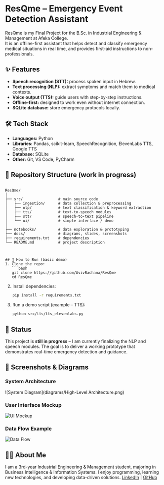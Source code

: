 # ResQme – Emergency Event Detection Assistant  

ResQme is my Final Project for the B.Sc. in Industrial Engineering & Management at Afeka College.  
It is an offline-first assistant that helps detect and classify emergency medical situations in real time, and provides first-aid instructions to non-professionals.  

## ✨ Features  
- **Speech recognition (STT):** process spoken input in Hebrew.  
- **Text processing (NLP):** extract symptoms and match them to medical contexts.  
- **Voice output (TTS):** guide users with step-by-step instructions.  
- **Offline-first:** designed to work even without internet connection.  
- **SQLite database:** store emergency protocols locally.  

## 🛠️ Tech Stack  
- **Languages:** Python  
- **Libraries:** Pandas, scikit-learn, SpeechRecognition, ElevenLabs TTS, Google TTS  
- **Database:** SQLite  
- **Other:** Git, VS Code, PyCharm  

## 📂 Repository Structure (work in progress)  
```

ResQme/
│
├── src/                # main source code
│   ├── ingestion/      # data collection & preprocessing
│   ├── nlp/            # text classification & keyword extraction
│   ├── tts/            # text-to-speech modules
│   ├── stt/            # speech-to-text pipeline
│   └── ui/             # simple interface / demo
│
├── notebooks/          # data exploration & prototyping
├── docs/               # diagrams, slides, screenshots
├── requirements.txt    # dependencies
└── README.md           # project description



## 🚀 How to Run (basic demo)  
1. Clone the repo:  
   ```bash
   git clone https://github.com/AvivBachana/ResQme
   cd ResQme
````

2. Install dependencies:

   ```bash
   pip install -r requirements.txt
   ```
3. Run a demo script (example – TTS):

   ```bash
   python src/tts/tts_elevenlabs.py
   ```

## 📖 Status

This project is **still in progress** – I am currently finalizing the NLP and speech modules.
The goal is to deliver a working prototype that demonstrates real-time emergency detection and guidance.

## 📸 Screenshots & Diagrams

### System Architecture

![System Diagram](diagrams/High-Level Architecture.png)

### User Interface Mockup

![UI Mockup](docs/ui_mockup.png)

### Data Flow Example

![Data Flow](docs/data_flow.png)


## 👩‍💻 About Me

I am a 3rd-year Industrial Engineering & Management student, majoring in Business Intelligence & Information Systems.
I enjoy programming, learning new technologies, and developing data-driven solutions.
[LinkedIn](https://www.linkedin.com/in/aviv-bachana/) | [GitHub](https://github.com/AvivBachana)
